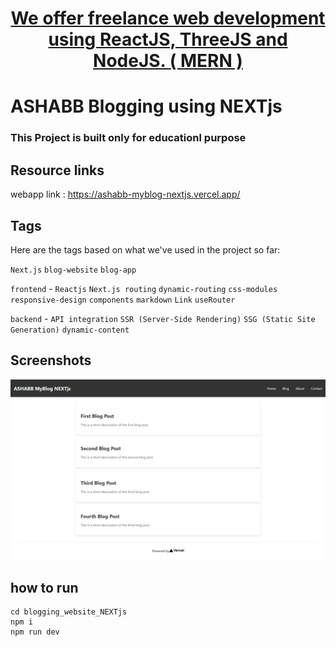 <h1 align='center'>
<a href="https://ashabb.netlify.app/">  We offer freelance web development using ReactJS, ThreeJS and NodeJS. ( MERN )</a>
</h1>

# ASHABB Blogging using NEXTjs

### This Project is built only for educationl purpose

## Resource links

webapp link : https://ashabb-myblog-nextjs.vercel.app/


## Tags

Here are the tags based on what we've used in the project so far:

`Next.js` `blog-website` `blog-app`

`frontend` - `Reactjs` `Next.js routing` `dynamic-routing` `css-modules` `responsive-design` `components` `markdown` `Link` `useRouter`

`backend` - `API integration` `SSR (Server-Side Rendering)` `SSG (Static Site Generation)` `dynamic-content`

## Screenshots

![Signup 1](https://github.com/ashgole/blogging_website_NEXTjs/blob/main/screenshots/1.png)


## how to run

```
cd blogging_website_NEXTjs
npm i
npm run dev
```
